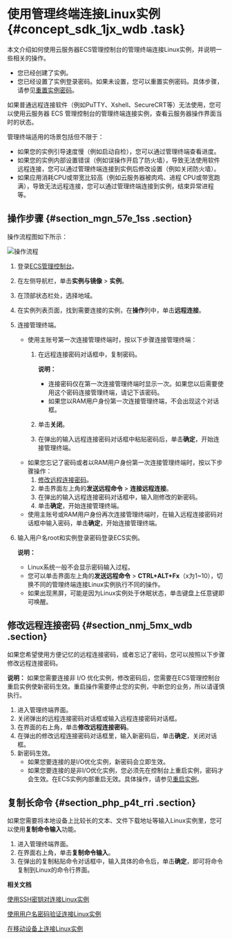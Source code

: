 # 使用管理终端连接Linux实例 {#concept_sdk_1jx_wdb .task}

本文介绍如何使用云服务器ECS管理控制台的管理终端连接Linux实例，并说明一些相关的操作。

-   您已经创建了实例。
-   您已经设置了实例登录密码。如果未设置，您可以重置实例密码。具体步骤，请参见[重置实例密码](cn.zh-CN/实例/管理实例/重置实例登录密码.md#)。

如果普通远程连接软件（例如PuTTY、Xshell、SecureCRT等）无法使用，您可以使用云服务器 ECS 管理控制台的管理终端连接实例，查看云服务器操作界面当时的状态。

管理终端适用的场景包括但不限于：

-   如果您的实例引导速度慢（例如启动自检），您可以通过管理终端查看进度。
-   如果您的实例内部设置错误（例如误操作开启了防火墙），导致无法使用软件远程连接，您可以通过管理终端连接到实例后修改设置（例如关闭防火墙）。
-   如果应用消耗CPU或带宽比较高（例如云服务器被肉鸡、进程 CPU或带宽跑满），导致无法远程连接，您可以通过管理终端连接到实例，结束异常进程等。

## 操作步骤 {#section_mgn_57e_1ss .section}

操作流程图如下所示：

![操作流程](http://static-aliyun-doc.oss-cn-hangzhou.aliyuncs.com/assets/img/9619/15662663395162_zh-CN.png)

1.  登录[ECS管理控制台](https://ecs.console.aliyun.com)。
2.  在左侧导航栏，单击**实例与镜像** \> **实例**。
3.  在顶部状态栏处，选择地域。
4.  在实例列表页面，找到需要连接的实例，在**操作**列中，单击**远程连接**。
5.  连接管理终端。 
    -   使用主账号第一次连接管理终端时，按以下步骤连接管理终端：
        1.  在远程连接密码对话框中，复制密码。

            **说明：** 

            -   连接密码仅在第一次连接管理终端时显示一次。如果您以后需要使用这个密码连接管理终端，请记下该密码。
            -   如果您以RAM用户身份第一次连接管理终端，不会出现这个对话框。
        2.  单击**关闭**。
        3.  在弹出的输入远程连接密码对话框中粘贴密码后，单击**确定**，开始连接管理终端。
    -   如果您忘记了密码或者以RAM用户身份第一次连接管理终端时，按以下步骤操作：
        1.  [修改远程连接密码](cn.zh-CN/实例/连接实例/连接Linux实例/使用管理终端连接Linux实例.md#section_nmj_5mx_wdb)。
        2.  单击界面左上角的**发送远程命令** \> **连接远程连接**。
        3.  在弹出的输入远程连接密码对话框中，输入刚修改的新密码。
        4.  单击**确定**，开始连接管理终端。
    -   使用主账号或RAM用户身份再次连接管理终端时，在输入远程连接密码对话框中输入密码，单击**确定**，开始连接管理终端。
6.  输入用户名root和实例登录密码登录ECS实例。 

    **说明：** 

    -   Linux系统一般不会显示密码输入过程。
    -   您可以单击界面左上角的**发送远程命令** \> **CTRL+ALT+Fx**（x为1~10），切换不同的管理终端连接Linux实例执行不同的操作。
    -   如果出现黑屏，可能是因为Linux实例处于休眠状态，单击键盘上任意键即可唤醒。

## 修改远程连接密码 {#section_nmj_5mx_wdb .section}

如果您希望使用方便记忆的远程连接密码，或者忘记了密码，您可以按照以下步骤修改远程连接密码。

**说明：** 如果您需要连接非 I/O 优化实例，修改密码后，您需要在ECS管理控制台重启实例使新密码生效。重启操作需要停止您的实例，中断您的业务，所以请谨慎执行。

1.  进入管理终端界面。
2.  关闭弹出的远程连接密码对话框或输入远程连接密码对话框。
3.  在界面的右上角，单击**修改远程连接密码**。
4.  在弹出的修改远程连接密码对话框里，输入新密码后，单击**确定**，关闭对话框。
5.  新密码生效。 
    -   如果您要连接的是I/O优化实例，新密码会立即生效。
    -   如果您要连接的是非I/O优化实例，您必须先在控制台上重启实例，密码才会生效。在ECS实例内部重启无效。具体操作，请参见[重启实例](cn.zh-CN/实例/管理实例/重启实例.md#)。

## 复制长命令 {#section_php_p4t_rri .section}

如果您需要将本地设备上比较长的文本、文件下载地址等输入Linux实例里，您可以使用**复制命令输入**功能。

1.  进入管理终端界面。
2.  在界面右上角，单击**复制命令输入**。
3.  在弹出的复制粘贴命令对话框中，输入具体的命令后，单击**确定**，即可将命令复制到Linux的命令行界面。

**相关文档**  


[使用SSH密钥对连接Linux实例](cn.zh-CN/实例/连接实例/连接Linux实例/使用SSH密钥对连接Linux实例.md#)

[使用用户名密码验证连接Linux实例](cn.zh-CN/实例/连接实例/连接Linux实例/使用用户名密码验证连接Linux实例.md#)

[在移动设备上连接Linux实例](cn.zh-CN/实例/连接实例/连接Linux实例/在移动设备上连接Linux实例.md#)

